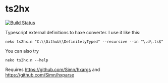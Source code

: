 ts2hx
=====

[![Build Status](https://travis-ci.org/nadako/ts2hx.svg?branch=master)](https://travis-ci.org/nadako/ts2hx)

Typescript external definitions to haxe converter. I use it like this:

```
neko ts2hx.n "C:\\Github\\DefinitelyTyped" --recursive --in "\.d\.ts$"
```

You can also try

```
neko ts2hx.n --help
```

Requires https://github.com/Simn/hxargs and https://github.com/Simn/hxparse